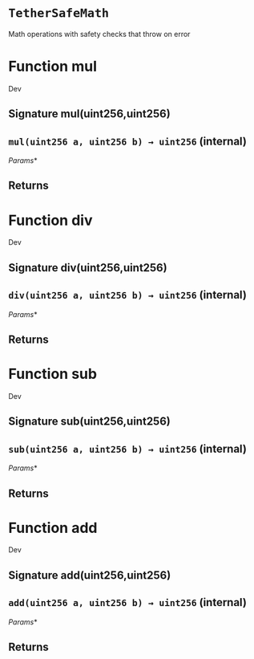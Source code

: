 # `TetherSafeMath`

Math operations with safety checks that throw on error


# Function mul

Dev 
## Signature mul(uint256,uint256)
## `mul(uint256 a, uint256 b) → uint256` (internal)
*Params**

**Returns**
-----
# Function div

Dev 
## Signature div(uint256,uint256)
## `div(uint256 a, uint256 b) → uint256` (internal)
*Params**

**Returns**
-----
# Function sub

Dev 
## Signature sub(uint256,uint256)
## `sub(uint256 a, uint256 b) → uint256` (internal)
*Params**

**Returns**
-----
# Function add

Dev 
## Signature add(uint256,uint256)
## `add(uint256 a, uint256 b) → uint256` (internal)
*Params**

**Returns**
-----

